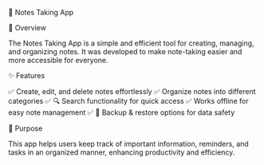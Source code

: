 📝 Notes Taking App

📌 Overview

The Notes Taking App is a simple and efficient tool for creating, managing, and organizing notes. It was developed to make note-taking easier and more accessible for everyone.

✨ Features

✅ Create, edit, and delete notes effortlessly
✅ Organize notes into different categories
✅ 🔍 Search functionality for quick access
✅ Works offline for easy note management
✅ 🔄 Backup & restore options for data safety

🎯 Purpose

This app helps users keep track of important information, reminders, and tasks in an organized manner, enhancing productivity and efficiency.
